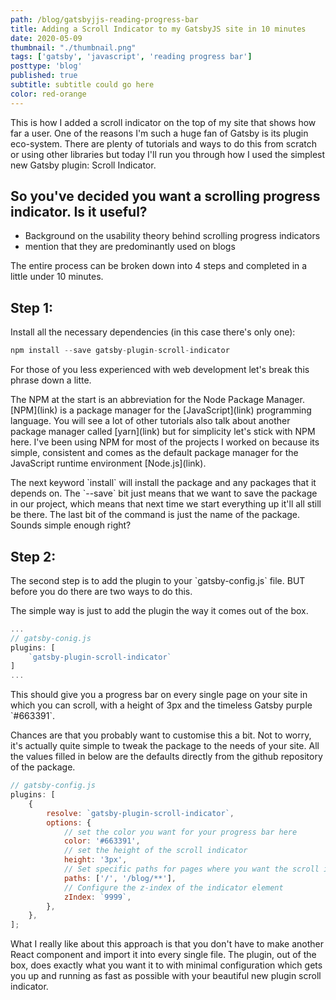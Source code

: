 ```yaml
---
path: /blog/gatsbyjjs-reading-progress-bar
title: Adding a Scroll Indicator to my GatsbyJS site in 10 minutes
date: 2020-05-09
thumbnail: "./thumbnail.png"
tags: ['gatsby', 'javascript', 'reading progress bar']
posttype: 'blog'
published: true
subtitle: subtitle could go here
color: red-orange
---
```

<p class="is-background-blue-text margin-t-b-2">
This is how I added a scroll indicator on the top of my site that shows how far a user. One of the reasons I'm such a huge fan of Gatsby is its plugin eco-system. There are plenty of tutorials and ways to do this from scratch or using other libraries but today I'll run you through how I used the simplest new Gatsby plugin: Scroll Indicator. 
</p>

## So you've decided you want a scrolling progress indicator. Is it useful?

- Background on the usability theory behind scrolling progress indicators
- mention that they are predominantly used on blogs

<p class="is-background-blue-text margin-t-b-1">
The entire process can be broken down into 4 steps and completed in a little under 10 minutes.
</p>

## Step 1: 

<p class="is-background-blue-text margin-t-b-1">
Install all the necessary dependencies (in this case there's only one):
</p>

```js
npm install --save gatsby-plugin-scroll-indicator
```

<p class="is-background-blue-text margin-t-b-1">
For those of you less experienced with web development let's break this phrase down a litte. 
</p>

<p class="is-background-blue-text margin-t-b-1">
The NPM at the start is an abbreviation for the Node Package Manager. [NPM](link) is a package manager for the [JavaScript](link) programming language. You will see a lot of other tutorials also talk about another package manager called [yarn](link) but for simplicity let's stick with NPM here. I've been using NPM for most of the projects I worked on because its simple, consistent and comes as the default package manager for the JavaScript runtime environment [Node.js](link).
</p>

<p class="is-background-blue-text margin-t-b-1">
The next keyword `install` will install the package and any packages that it depends on. The `--save` bit just means that we want to save the package in our project, which means that next time we start everything up it'll all still be there. The last bit of the command is just the name of the package. Sounds simple enough right?
</p>

## Step 2: 

<p class="is-background-blue-text margin-t-b-1">
The second step is to add the plugin to your `gatsby-config.js` file. BUT before you do there are two ways to do this. 
</p>

<p class="is-background-blue-text margin-t-b-1">
The simple way is just to add the plugin the way it comes out of the box.
</p>

```js
...
// gatsby-conig.js
plugins: [
    `gatsby-plugin-scroll-indicator`
]
...
```

<p class="is-background-blue-text margin-t-b-1">
This should give you a progress bar on every single page on your site in which you can scroll, with a height of 3px and the timeless Gatsby purple `#663391`.
</p>

<p class="is-background-blue-text margin-t-b-1">
Chances are that you probably want to customise this a bit. Not to worry, it's actually quite simple to tweak the package to the needs of your site. All the values filled in below are the defaults directly from the github repository of the package.
</p>

```js
// gatsby-config.js
plugins: [
    {
        resolve: `gatsby-plugin-scroll-indicator`,
        options: {
            // set the color you want for your progress bar here
            color: '#663391', 
            // set the height of the scroll indicator
            height: '3px', 
            // Set specific paths for pages where you want the scroll indicator using regex
            paths: ['/', '/blog/**'],
            // Configure the z-index of the indicator element
            zIndex: `9999`,
        },
    },
];
```

<p class="is-background-blue-text margin-t-b-1">
What I really like about this approach is that you don't have to make another React component and import it into every single file. The plugin, out of the box, does exactly what you want it to with minimal configuration which gets you up and running as fast as possible with your beautiful new plugin scroll indicator. 
</p>
